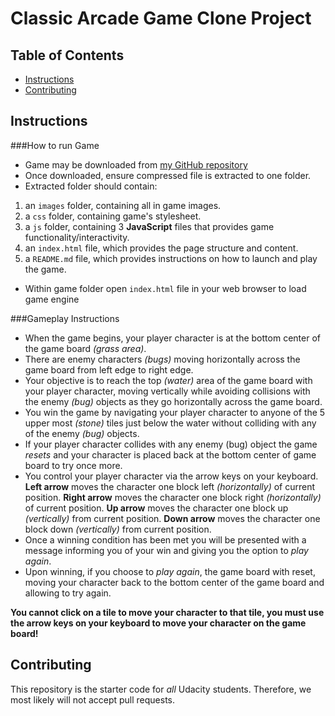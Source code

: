 # Classic Arcade Game Clone Project

## Table of Contents

- [Instructions](#instructions)
- [Contributing](#contributing)

## Instructions

###How to run Game
- Game may be downloaded from [my GitHub repository](https://github.com/spectre4300s/frontend-nanodegree-arcade-game)
- Once downloaded, ensure compressed file is extracted to one folder.
- Extracted folder should contain:
 1. an `images` folder, containing all in game images.
 2. a `css` folder, containing game's stylesheet.
 3. a `js` folder, containing 3 **JavaScript** files that provides game functionality/interactivity.
 4. an `index.html` file, which provides the page structure and content.
 5. a `README.md` file, which provides instructions on how to launch and play the game.
- Within game folder open `index.html` file in your web browser to load game engine

###Gameplay Instructions
- When the game begins, your player character is at the bottom center of the game board _(grass area)_.
- There are enemy characters _(bugs)_ moving horizontally across the game board from left edge to right edge.
- Your objective is to reach the top _(water)_ area of the game board with your player character, moving vertically while avoiding collisions with the enemy _(bug)_ objects as they go horizontally across the game board.
- You win the game by navigating your player character to anyone of the 5 upper most _(stone)_ tiles just below the water without colliding with any of the enemy _(bug)_ objects.
- If your player character collides with any enemy (bug) object the game _resets_ and your character is placed back at the bottom center of game board to try once more.
- You control your player character via the arrow keys on your keyboard. **Left arrow** moves the character one block left _(horizontally)_ of current position.
**Right arrow** moves the character one block right _(horizontally)_ of current position.
**Up arrow** moves the character one block up _(vertically)_ from current position.
**Down arrow** moves the character one block down _(vertically)_ from current position.
- Once a winning condition has been met you will be presented with a message informing you of your win and giving you the option to _play again_.
- Upon winning, if you choose to _play again_, the game board with reset, moving your character back to the bottom center of the game board and allowing to try again.

**You cannot click on a tile to move your character to that tile, you must use the arrow keys on your keyboard to move your character on the game board!**

## Contributing

This repository is the starter code for _all_ Udacity students. Therefore, we most likely will not accept pull requests.
